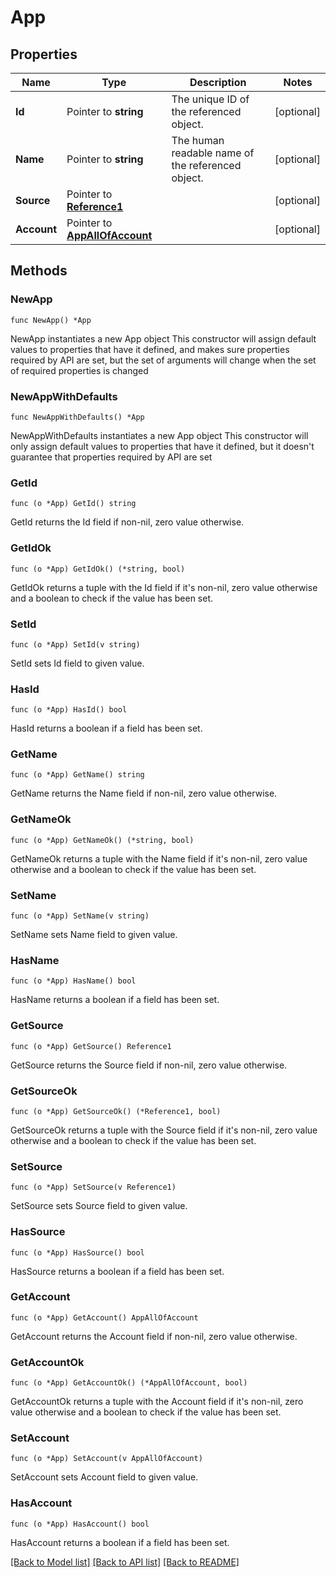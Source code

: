 # App

## Properties

Name | Type | Description | Notes
------------ | ------------- | ------------- | -------------
**Id** | Pointer to **string** | The unique ID of the referenced object. | [optional] 
**Name** | Pointer to **string** | The human readable name of the referenced object. | [optional] 
**Source** | Pointer to [**Reference1**](Reference1.md) |  | [optional] 
**Account** | Pointer to [**AppAllOfAccount**](AppAllOfAccount.md) |  | [optional] 

## Methods

### NewApp

`func NewApp() *App`

NewApp instantiates a new App object
This constructor will assign default values to properties that have it defined,
and makes sure properties required by API are set, but the set of arguments
will change when the set of required properties is changed

### NewAppWithDefaults

`func NewAppWithDefaults() *App`

NewAppWithDefaults instantiates a new App object
This constructor will only assign default values to properties that have it defined,
but it doesn't guarantee that properties required by API are set

### GetId

`func (o *App) GetId() string`

GetId returns the Id field if non-nil, zero value otherwise.

### GetIdOk

`func (o *App) GetIdOk() (*string, bool)`

GetIdOk returns a tuple with the Id field if it's non-nil, zero value otherwise
and a boolean to check if the value has been set.

### SetId

`func (o *App) SetId(v string)`

SetId sets Id field to given value.

### HasId

`func (o *App) HasId() bool`

HasId returns a boolean if a field has been set.

### GetName

`func (o *App) GetName() string`

GetName returns the Name field if non-nil, zero value otherwise.

### GetNameOk

`func (o *App) GetNameOk() (*string, bool)`

GetNameOk returns a tuple with the Name field if it's non-nil, zero value otherwise
and a boolean to check if the value has been set.

### SetName

`func (o *App) SetName(v string)`

SetName sets Name field to given value.

### HasName

`func (o *App) HasName() bool`

HasName returns a boolean if a field has been set.

### GetSource

`func (o *App) GetSource() Reference1`

GetSource returns the Source field if non-nil, zero value otherwise.

### GetSourceOk

`func (o *App) GetSourceOk() (*Reference1, bool)`

GetSourceOk returns a tuple with the Source field if it's non-nil, zero value otherwise
and a boolean to check if the value has been set.

### SetSource

`func (o *App) SetSource(v Reference1)`

SetSource sets Source field to given value.

### HasSource

`func (o *App) HasSource() bool`

HasSource returns a boolean if a field has been set.

### GetAccount

`func (o *App) GetAccount() AppAllOfAccount`

GetAccount returns the Account field if non-nil, zero value otherwise.

### GetAccountOk

`func (o *App) GetAccountOk() (*AppAllOfAccount, bool)`

GetAccountOk returns a tuple with the Account field if it's non-nil, zero value otherwise
and a boolean to check if the value has been set.

### SetAccount

`func (o *App) SetAccount(v AppAllOfAccount)`

SetAccount sets Account field to given value.

### HasAccount

`func (o *App) HasAccount() bool`

HasAccount returns a boolean if a field has been set.


[[Back to Model list]](../README.md#documentation-for-models) [[Back to API list]](../README.md#documentation-for-api-endpoints) [[Back to README]](../README.md)


